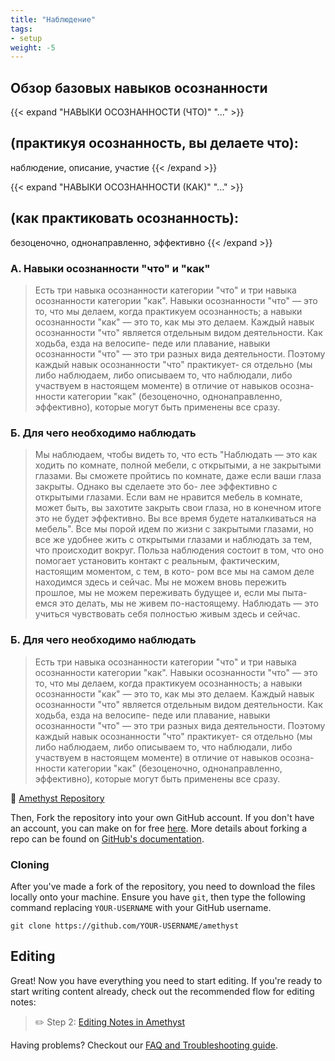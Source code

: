 ```yaml
---
title: "Наблюдение"
tags:
- setup
weight: -5
---
```


## Обзор базовых навыков осознанности
{{< expand "НАВЫКИ ОСОЗНАННОСТИ (ЧТО)" "..." >}}
## (практикуя осознанность, вы делаете что):
наблюдение, описание, участие
{{< /expand >}}

{{< expand "НАВЫКИ ОСОЗНАННОСТИ (КАК)" "..." >}}
## (как практиковать осознанность):
безоценочно, однонаправленно, эффективно
{{< /expand >}}

### A. Навыки осознанности "что" и "как"
> Есть три навыка осознанности категории "что" и три навыка осознанности категории "как". Навыки осознанности "что" — это то, что
мы делаем, когда практикуем осознанность; а навыки осознанности
"как" — это то, как мы это делаем. Каждый навык осознанности "что"
является отдельным видом деятельности. Как ходьба, езда на велосипе-
педе или плавание, навыки осознанности "что" — это три разных вида
деятельности. Поэтому каждый навык осознанности "что" практикует-
ся отдельно (мы либо наблюдаем, либо описываем то, что наблюдали,
либо участвуем в настоящем моменте) в отличие от навыков осозна-
нности категории "как" (безоценочно, однонаправленно, эффективно),
которые могут быть применены все сразу.

### Б. Для чего необходимо наблюдать
> Мы наблюдаем, чтобы видеть то, что есть
> "Наблюдать — это как ходить по комнате, полной мебели, с открытыми, а не закрытыми глазами. Вы сможете пройтись по комнате, даже если ваши глаза закрыты. Однако вы сделаете это бо- лее эффективно с открытыми глазами. Если вам не нравится мебель в комнате, может быть, вы захотите закрыть свои глаза, но в конечном итоге это не будет эффективно. Вы все время будете наталкиваться на мебель". Все мы порой идем по жизни с закрытыми глазами, но все же удобнее жить с открытыми глазами и наблюдать за тем, что происходит вокруг. Польза наблюдения состоит в том, что оно помогает установить контакт с реальным, фактическим, настоящим моментом, с тем, в кото- ром все мы на самом деле находимся здесь и сейчас. Мы не можем вновь пережить прошлое, мы не можем переживать будущее и, если мы пыта- емся это делать, мы не живем по-настоящему. Наблюдать — это учиться чувствовать себя полностью живым здесь и сейчас.



### Б. Для чего необходимо наблюдать
> Есть три навыка осознанности категории "что" и три навыка осознанности категории "как". Навыки осознанности "что" — это то, что
мы делаем, когда практикуем осознанность; а навыки осознанности
"как" — это то, как мы это делаем. Каждый навык осознанности "что"
является отдельным видом деятельности. Как ходьба, езда на велосипе-
педе или плавание, навыки осознанности "что" — это три разных вида
деятельности. Поэтому каждый навык осознанности "что" практикует-
ся отдельно (мы либо наблюдаем, либо описываем то, что наблюдали,
либо участвуем в настоящем моменте) в отличие от навыков осозна-
нности категории "как" (безоценочно, однонаправленно, эффективно),
которые могут быть применены все сразу.


📁 [Amethyst Repository](https://github.com/64bitpandas/amethyst)

Then, Fork the repository into your own GitHub account. If you don't have an account, you can make on for free [here](https://github.com/join). More details about forking a repo can be found on [GitHub's documentation](https://docs.github.com/en/get-started/quickstart/fork-a-repo).

### Cloning
After you've made a fork of the repository, you need to download the files locally onto your machine. Ensure you have `git`, then type the following command replacing `YOUR-USERNAME` with your GitHub username.

```shell
git clone https://github.com/YOUR-USERNAME/amethyst
```

## Editing
Great! Now you have everything you need to start editing. If you're ready to start writing content already, check out the recommended flow for editing notes:

> ✏️ Step 2: [Editing Notes in Amethyst](setup/editing.md)

Having problems? Checkout our [FAQ and Troubleshooting guide](setup/troubleshooting.md).
